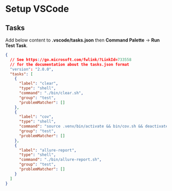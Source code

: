 # Setup VSCode

## Tasks

Add below content to **.vscode/tasks.json** then **Command Palette** -> **Run Test Task**.

```json
{
  // See https://go.microsoft.com/fwlink/?LinkId=733558
  // for the documentation about the tasks.json format
  "version": "2.0.0",
  "tasks": [
    {
      "label": "clear",
      "type": "shell",
      "command": "./bin/clear.sh",
      "group": "test",
      "problemMatcher": []
    },
    {
      "label": "cov",
      "type": "shell",
      "command": "source .venv/bin/activate && bin/cov.sh && deactivate",
      "group": "test",
      "problemMatcher": []
    },
    {
      "label": "allure-report",
      "type": "shell",
      "command": "./bin/allure-report.sh",
      "group": "test",
      "problemMatcher": []
    }
  ]
}
```
